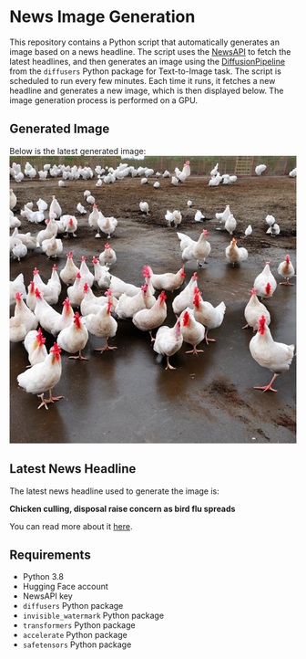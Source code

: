 # News Image Generation
This repository contains a Python script that automatically generates an image based on a news headline. The script uses the [NewsAPI](https://newsapi.org/) to fetch the latest headlines, and then generates an image using the [DiffusionPipeline](https://github.com/huggingface/diffusers) from the `diffusers` Python package for Text-to-Image task.
The script is scheduled to run every few minutes. Each time it runs, it fetches a new headline and generates a new image, which is then displayed below. The image generation process is performed on a GPU.

## Generated Image
Below is the latest generated image:
![Generated Image](image.png)

## Latest News Headline
The latest news headline used to generate the image is:

**Chicken culling, disposal raise concern as bird flu spreads**

You can read more about it [here](https://news.google.com/rss/articles/CBMif2h0dHBzOi8vd3d3LnJldXRlcnMuY29tL2J1c2luZXNzL2hlYWx0aGNhcmUtcGhhcm1hY2V1dGljYWxzL2NoaWNrZW4tY3VsbGluZy1kaXNwb3NhbC1yYWlzZS1jb25jZXJuLWJpcmQtZmx1LXNwcmVhZHMtMjAyNC0wNy0xOC_SAQA?oc=5).

## Requirements
- Python 3.8
- Hugging Face account
- NewsAPI key
- `diffusers` Python package
- `invisible_watermark` Python package
- `transformers` Python package
- `accelerate` Python package
- `safetensors` Python package
